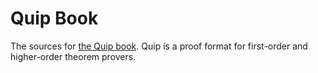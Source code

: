 # Quip Book

The sources for [the Quip book](https://c-cube.github.io/quip-book/).
Quip is a proof format for first-order and higher-order theorem provers.
